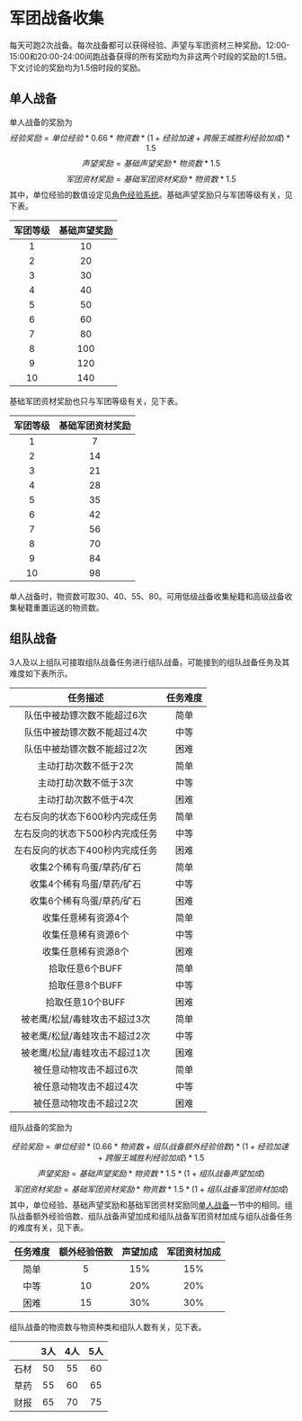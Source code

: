 # 军团战备收集

每天可跑2次战备。每次战备都可以获得经验、声望与军团资材三种奖励。12:00-15:00和20:00-24:00间跑战备获得的所有奖励均为非这两个时段的奖励的1.5倍。下文讨论的奖励均为1.5倍时段的奖励。

## 单人战备

单人战备的奖励为
$$经验奖励=单位经验*0.66*物资数*(1+经验加速+跨服王城胜利经验加成)*1.5$$
$$声望奖励=基础声望奖励*物资数*1.5$$
$$军团资材奖励=基础军团资材奖励*物资数*1.5$$
其中，单位经验的数值设定见[角色经验系统](角色经验系统.md#角色经验、单位经验与经验加速)。基础声望奖励只与军团等级有关，见下表。

| 军团等级 | 基础声望奖励 |
| :----: | :----: |
| 1 | 10 |
| 2 | 20 |
| 3 | 30 |
| 4 | 40 |
| 5 | 50 |
| 6 | 60 |
| 7 | 80 |
| 8 | 100 |
| 9 | 120 |
| 10 | 140 |

基础军团资材奖励也只与军团等级有关，见下表。

| 军团等级 | 基础军团资材奖励 |
| :----: | :----: |
| 1 | 7 |
| 2 | 14 |
| 3 | 21 |
| 4 | 28 |
| 5 | 35 |
| 6 | 42 |
| 7 | 56 |
| 8 | 70 |
| 9 | 84 |
| 10 | 98 |

单人战备时，物资数可取30、40、55、80。可用低级战备收集秘籍和高级战备收集秘籍重置运送的物资数。

## 组队战备

3人及以上组队可接取组队战备任务进行组队战备。可能接到的组队战备任务及其难度如下表所示。

| 任务描述 | 任务难度 |
| :----: | :----: |
| 队伍中被劫镖次数不能超过6次 | 简单 |
| 队伍中被劫镖次数不能超过4次 | 中等 |
| 队伍中被劫镖次数不能超过2次 | 困难 |
| 主动打劫次数不低于2次 | 简单 |
| 主动打劫次数不低于3次 | 中等 |
| 主动打劫次数不低于4次 | 困难 |
| 左右反向的状态下600秒内完成任务 | 简单 |
| 左右反向的状态下500秒内完成任务 | 中等 |
| 左右反向的状态下400秒内完成任务 | 困难 |
| 收集2个稀有鸟蛋/草药/矿石 | 简单 |
| 收集4个稀有鸟蛋/草药/矿石 | 中等 |
| 收集6个稀有鸟蛋/草药/矿石 | 困难 |
| 收集任意稀有资源4个 | 简单 |
| 收集任意稀有资源6个 | 中等 |
| 收集任意稀有资源8个 | 困难 |
| 拾取任意6个BUFF | 简单 |
| 拾取任意8个BUFF | 中等 |
| 拾取任意10个BUFF | 困难 |
| 被老鹰/松鼠/毒蛙攻击不超过3次 | 简单 |
| 被老鹰/松鼠/毒蛙攻击不超过2次 | 中等 |
| 被老鹰/松鼠/毒蛙攻击不超过1次 | 困难 |
| 被任意动物攻击不超过6次 | 简单 |
| 被任意动物攻击不超过4次 | 中等 |
| 被任意动物攻击不超过2次 | 困难 |

组队战备的奖励为

$$经验奖励=单位经验*(0.66*物资数+组队战备额外经验倍数)*(1+经验加速+跨服王城胜利经验加成)*1.5$$
$$声望奖励=基础声望奖励*物资数*1.5*(1+组队战备声望加成)$$
$$军团资材奖励=基础军团资材奖励*物资数*1.5*(1+组队战备军团资材加成)$$
其中，单位经验、基础声望奖励和基础军团资材奖励同[单人战备](#单人战备)一节中的相同。组队战备额外经验倍数、组队战备声望加成和组队战备军团资材加成与组队战备任务的难度有关，见下表。

| 任务难度 | 额外经验倍数 | 声望加成 | 军团资材加成 |
| :----: | :----: | :----: | :----: |
| 简单 | 5 | 15% | 15% |
| 中等 | 10 | 20% | 20% |
| 困难 | 15 | 30% | 30% |

组队战备的物资数与物资种类和组队人数有关，见下表。

|  | 3人 | 4人 | 5人 |
| :----: | :----: | :----: | :----: |
| 石材 | 50 | 55 | 60 |
| 草药 | 55 | 60 | 65 |
| 财报 | 65 | 70 | 75 |
